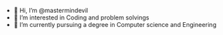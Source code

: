 - 👋 Hi, I’m @mastermindevil
- 👀 I’m interested in Coding and problem solvings
- 🌱 I’m currently pursuing a degree in Computer science and Engineering
